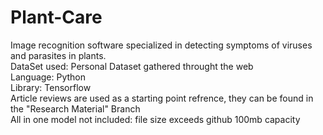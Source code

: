 # Plant-Care
Image recognition software specialized in detecting symptoms of viruses and parasites in plants.<br />
DataSet used: Personal Dataset gathered throught the web<br />
Language: Python<br />
Library: Tensorflow<br />
Article reviews are used as a starting point refrence, they can be found in the "Research Material" Branch<br />
All in one model not included: file size exceeds github 100mb capacity

